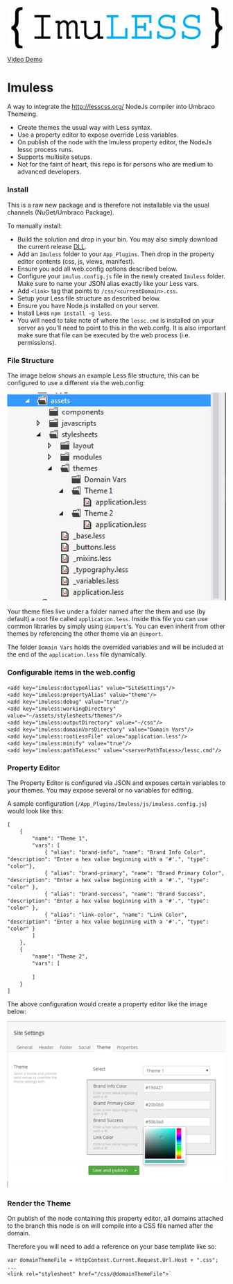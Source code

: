 ![alt tag](https://github.com/imulus/Imuless/blob/master/Assets/imuless.png)

[Video Demo](https://www.youtube.com/watch?v=IMfyC4TNYBs&feature=youtu.be&hd=1)

Imuless
=======

A way to integrate the http://lesscss.org/ NodeJs compiler into Umbraco Themeing.

 - Create themes the usual way with Less syntax.
 - Use a property editor to expose override Less variables.
 - On publish of the node with the Imuless property editor, the NodeJs lessc process runs.
 - Supports multisite setups.
 - Not for the faint of heart, this repo is for persons who are medium to advanced developers.

### Install

This is a raw new package and is therefore not installable via the usual channels (NuGet/Umbraco Package).

To manually install:
- Build the solution and drop in your bin.  You may also simply download the current release [DLL](https://github.com/imulus/Imuless/releases).
- Add an `Imuless` folder to your `App_Plugins`.  Then drop in the property editor contents (css, js, views, manifest).
- Ensure you add all web.config options described below.
- Configure your `imulus.config.js` file in the newly created `Imuless` folder.  Make sure to name your JSON alias exactly like your Less vars.
- Add `<link>` tag that points to `/css/<currentDomain>.css`.
- Setup your Less file structure as described below.
- Ensure you have Node.js installed on your server.
- Install Less `npm install -g less`.
- You will need to take note of where the `lessc.cmd` is installed on your server as you'll need to point to this in the web.confg.  It is also important make sure that file can be executed by the web process (i.e. permissions).

### File Structure

The image below shows an example Less file structure, this can be configured to use a different via the web.config:

![alt tag](https://github.com/imulus/Imuless/blob/master/Assets/lessstructure.png)

Your theme files live under a folder named after the them and use (by default) a root file called `application.less`.  Inside this file you can use common libraries by simply using `@import`'s.  You can even inherit from other themes by referencing the other theme via an `@import`.

The folder `Domain Vars` holds the overrided variables and will be included at the end of the `application.less` file dynamically.

### Configurable items in the web.config

    <add key="imuless:doctypeAlias" value="SiteSettings"/>
    <add key="imuless:propertyAlias" value="theme"/>
    <add key="imuless:debug" value="true"/>
    <add key="imuless:workingDirectory" value="~/assets/stylesheets/themes"/>
    <add key="imuless:outputDirectory" value="~/css"/>
    <add key="imuless:domainVarsDirectory" value="Domain Vars"/>
    <add key="imuless:rootLessFile" value="application.less"/>
    <add key="imuless:minify" value="true"/>
    <add key="imuless:pathToLessc" value="<serverPathToLess>/lessc.cmd"/>


### Property Editor

The Property Editor is configured via JSON and exposes certain variables to your themes.  You may expose several or no variables for editing.

A sample configuration (`/App_Plugins/Imuless/js/imuless.config.js`) would look like this:

    [
        {
            "name": "Theme 1",
            "vars": [
                { "alias": "brand-info", "name": "Brand Info Color", "description": "Enter a hex value beginning with a '#'.", "type": "color"},
                { "alias": "brand-primary", "name": "Brand Primary Color", "description": "Enter a hex value beginning with a '#'.", "type": "color" },
                { "alias": "brand-success", "name": "Brand Success", "description": "Enter a hex value beginning with a '#'.", "type": "color" },
                { "alias": "link-color", "name": "Link Color", "description": "Enter a hex value beginning with a '#'.", "type": "color" }
            ]
        },
        {
            "name": "Theme 2",
            "vars": [
                
            ]
        }
    ]
    
The above configuration would create a property editor like the image below:

![alt tag](https://github.com/imulus/Imuless/blob/master/Assets/propertyeditor.png)

### Render the Theme

On publish of the node containing this property editor, all domains attached to the branch this node is on will compile into a CSS file named after the domain.

Therefore you will need to add a reference on your base template like so:

    var domainThemeFile = HttpContext.Current.Request.Url.Host + ".css";
    ...
    <link rel="stylesheet" href="/css/@domainThemeFile">`

